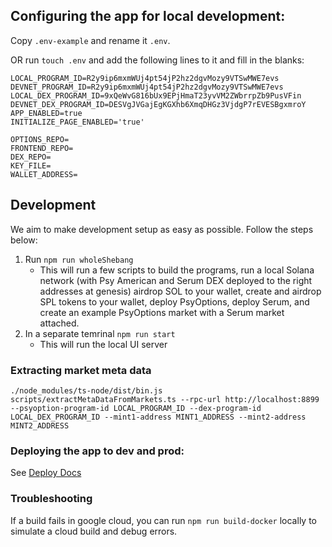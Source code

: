 ## Configuring the app for local development:

Copy `.env-example` and rename it `.env`.

OR run `touch .env` and add the following lines to it and fill in the blanks:

```
LOCAL_PROGRAM_ID=R2y9ip6mxmWUj4pt54jP2hz2dgvMozy9VTSwMWE7evs
DEVNET_PROGRAM_ID=R2y9ip6mxmWUj4pt54jP2hz2dgvMozy9VTSwMWE7evs
LOCAL_DEX_PROGRAM_ID=9xQeWvG816bUx9EPjHmaT23yvVM2ZWbrrpZb9PusVFin
DEVNET_DEX_PROGRAM_ID=DESVgJVGajEgKGXhb6XmqDHGz3VjdgP7rEVESBgxmroY
APP_ENABLED=true
INITIALIZE_PAGE_ENABLED='true'

OPTIONS_REPO=
FRONTEND_REPO=
DEX_REPO=
KEY_FILE=
WALLET_ADDRESS=
```

## Development

We aim to make development setup as easy as possible. Follow the steps below:

1. Run `npm run wholeShebang`
   - This will run a few scripts to build the programs, run a local Solana network (with
     Psy American and Serum DEX deployed to the right addresses at genesis) airdrop SOL to
     your wallet, create and airdrop SPL tokens to your wallet, deploy PsyOptions,
     deploy Serum, and create an example PsyOptions market with a Serum market attached.
2. In a separate temrinal `npm run start`
   - This will run the local UI server

### Extracting market meta data

```console
./node_modules/ts-node/dist/bin.js scripts/extractMetaDataFromMarkets.ts --rpc-url http://localhost:8899 --psyoption-program-id LOCAL_PROGRAM_ID --dex-program-id LOCAL_DEX_PROGRAM_ID --mint1-address MINT1_ADDRESS --mint2-address MINT2_ADDRESS
```

### Deploying the app to dev and prod:

See <a href="https://github.com/mithraiclabs/solana-options-frontend/blob/master/docs/Deploying.md">Deploy Docs</a>

### Troubleshooting

If a build fails in google cloud, you can run `npm run build-docker` locally to simulate a cloud build and debug errors.
